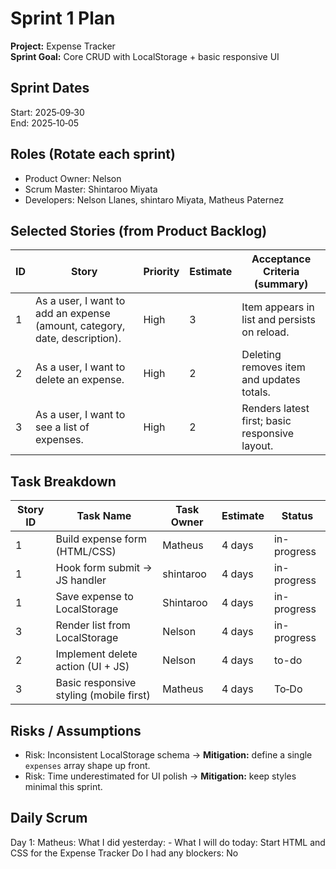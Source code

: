 # Sprint 1 Plan

**Project:** Expense Tracker  
**Sprint Goal:** Core CRUD with LocalStorage + basic responsive UI

## Sprint Dates
Start: 2025‑09‑30  
End: 2025‑10‑05

## Roles (Rotate each sprint)
- Product Owner: Nelson 
- Scrum Master: Shintaroo Miyata
- Developers: Nelson Llanes, shintaro Miyata, Matheus Paternez

## Selected Stories (from Product Backlog)
| ID | Story | Priority | Estimate | Acceptance Criteria (summary) |
|---|---|---|---|---|
| 1 | As a user, I want to add an expense (amount, category, date, description). | High | 3 | Item appears in list and persists on reload. |
| 2 | As a user, I want to delete an expense. | High | 2 | Deleting removes item and updates totals. |
| 3 | As a user, I want to see a list of expenses. | High | 2 | Renders latest first; basic responsive layout. |

## Task Breakdown
| Story ID | Task Name | Task  Owner | Estimate | Status |
|---|---|---|---|---|
| 1 | Build expense form (HTML/CSS)             | Matheus   | 4 days | in-progress |  
| 1 | Hook form submit → JS handler             | shintaroo | 4 days | in-progress |
| 1 | Save expense to LocalStorage              | Shintaroo | 4 days | in-progress |
| 3 | Render list from LocalStorage             | Nelson    | 4 days | in-progress |
| 2 | Implement delete action (UI + JS)         | Nelson    | 4 days | to-do   |
| 3 | Basic responsive styling (mobile first)   | Matheus   | 4 days | To‑Do |

## Risks / Assumptions
- Risk: Inconsistent LocalStorage schema → **Mitigation:** define a single `expenses` array shape up front.
- Risk: Time underestimated for UI polish → **Mitigation:** keep styles minimal this sprint.

## Daily Scrum

Day 1:
Matheus:
What I did yesterday: -
What I will do today: Start HTML and CSS for the Expense Tracker
Do I had any blockers: No